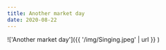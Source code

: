 ```yaml
---
title: Another market day
date: 2020-08-22
---
```


!['Another market day']({{ '/img/Singing.jpeg' | url }} )
<br>
